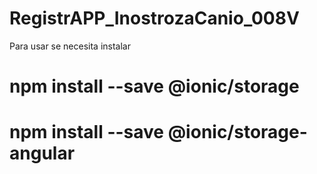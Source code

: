 # RegistrAPP_InostrozaCanio_008V

Para usar se necesita instalar 
# npm install --save @ionic/storage
# npm install --save @ionic/storage-angular
#
                               